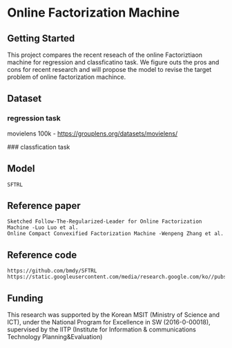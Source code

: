# Online Factorization Machine

## Getting Started

This project compares the recent reseach of the online Factoriztiaon machine for regression and classficatino task. We figure outs the pros and cons for recent research and will propose the model to revise the target problem of online factorization machince.

## Dataset

### regression task <p>
movielens 100k - https://grouplens.org/datasets/movielens/
<p>
### classfication task <p>
    
   

## Model

    SFTRL
    
## Reference paper

    Sketched Follow-The-Regularized-Leader for Online Factorization Machine -Luo Luo et al.
    Online Compact Convexified Factorization Machine -Wenpeng Zhang et al.

    
## Reference code

    https://github.com/bmdy/SFTRL
    https://static.googleusercontent.com/media/research.google.com/ko//pubs/archive/41159.pdf


## Funding

This research was supported by the Korean MSIT (Ministry of Science and ICT), under the National Program for Excellence in SW (2016-0-00018), supervised by the IITP (Institute for Information & communications Technology Planning&Evaluation)

